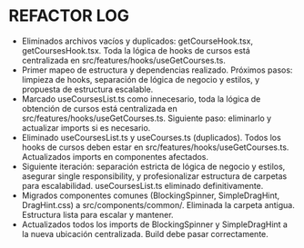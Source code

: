 # REFACTOR LOG

- Eliminados archivos vacíos y duplicados: getCourseHook.tsx, getCoursesHook.tsx. Toda la lógica de hooks de cursos está centralizada en src/features/hooks/useGetCourses.ts.
- Primer mapeo de estructura y dependencias realizado. Próximos pasos: limpieza de hooks, separación de lógica de negocio y estilos, y propuesta de estructura escalable.
- Marcado useCoursesList.ts como innecesario, toda la lógica de obtención de cursos está centralizada en src/features/hooks/useGetCourses.ts. Siguiente paso: eliminarlo y actualizar imports si es necesario.
- Eliminado useCoursesList.ts y useCourses.ts (duplicados). Todos los hooks de cursos deben estar en src/features/hooks/useGetCourses.ts. Actualizados imports en componentes afectados.
- Siguiente iteración: separación estricta de lógica de negocio y estilos, asegurar single responsibility, y profesionalizar estructura de carpetas para escalabilidad. useCoursesList.ts eliminado definitivamente.
- Migrados componentes comunes (BlockingSpinner, SimpleDragHint, DragHint.css) a src/components/common/. Eliminada la carpeta antigua. Estructura lista para escalar y mantener.
- Actualizados todos los imports de BlockingSpinner y SimpleDragHint a la nueva ubicación centralizada. Build debe pasar correctamente.
